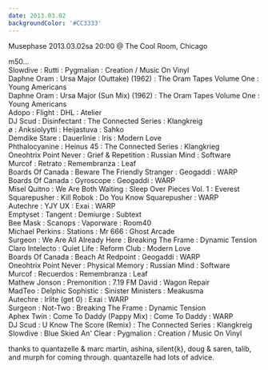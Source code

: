 ```yaml
---
date: 2013.03.02
backgroundColor: '#CC3333'
---
```


Musephase 2013.03.02sa 20:00 @ The Cool Room, Chicago  

m50...  
Slowdive : Rutti : Pygmalian : Creation / Music On Vinyl  
Daphne Oram : Ursa Major (Outtake) (1962) : The Oram Tapes Volume One : Young Americans  
Daphne Oram : Ursa Major (Sun Mix) (1962) : The Oram Tapes Volume One : Young Americans  
Adopo : Flight : DHL : Atelier  
DJ Scud : Disinfectant : The Connected Series : Klangkreig  
ø : Anksiolyytti : Heijastuva : Sahko  
Demdike Stare : Dauerlinie : Iris : Modern Love  
Phthalocyanine : Heinus 45 : The Connected Series : Klangkrieg  
Oneohtrix Point Never : Grief & Repetition : Russian Mind : Software  
Murcof : Retrato : Remembranza : Leaf  
Boards Of Canada : Beware The Friendly Stranger : Geogaddi : WARP  
Boards Of Canada : Gyroscope : Geogaddi : WARP  
Misel Quitno : We Are Both Waiting : Sleep Over Pieces Vol. 1 : Everest  
Squarepusher : Kill Robok : Do You Know Squarepusher : WARP  
Autechre : YJY UX : Exai : WARP  
Emptyset : Tangent : Demiurge : Subtext  
Bee Mask : Scanops : Vaporware : Room40  
Michael Perkins : Stations : Mr 666 : Ghost Arcade  
Surgeon : We Are All Already Here : Breaking The Frame : Dynamic Tension  
Claro Intelecto : Quiet Life : Reform Club : Modern Love  
Boards Of Canada : Beach At Redpoint : Geogaddi : WARP  
Oneohtrix Point Never : Physical Memory : Russian Mind : Software  
Murcof : Recuerdos : Remembranza : Leaf  
Mathew Jonson : Premonition : 7.19 FM David : Wagon Repair  
MadTeo : Delphic Sophistic : Sinister Ministers : Meakusma  
Autechre : Irlite (get 0) : Exai : WARP  
Surgeon : Not-Two : Breaking The Frame : Dynamic Tension  
Aphex Twin : Come To Daddy (Pappy Mix) : Come To Daddy : WARP  
DJ Scud : U Know The Score (Remix) : The Connected Series : Klangkreig  
Slowdive : Blue Skied An' Clear : Pygmalion : Creation / Music On Vinyl  

thanks to quantazelle & marc martin, ashina, silent{k}, doug & saren, talib, and murph for coming through. quantazelle had lots of advice.
